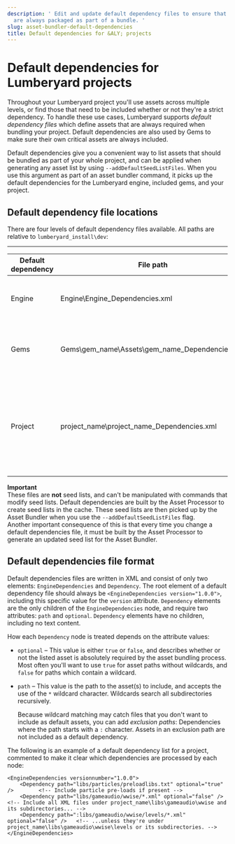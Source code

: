 ```yaml
---
description: ' Edit and update default dependency files to ensure that game-wide assets
  are always packaged as part of a bundle. '
slug: asset-bundler-default-dependencies
title: Default dependencies for &ALY; projects
---
```

# Default dependencies for Lumberyard projects<a name="asset-bundler-default-dependencies"></a>

 Throughout your Lumberyard project you'll use assets across multiple levels, or find those that need to be included whether or not they're a strict dependency\. To handle these use cases, Lumberyard supports *default dependency files* which define assets that are always required when bundling your project\. Default dependencies are also used by Gems to make sure their own critical assets are always included\. 

 Default dependencies give you a convenient way to list assets that should be bundled as part of your whole project, and can be applied when generating any asset list by using `--addDefaultSeedListFiles`\. When you use this argument as part of an asset bundler command, it picks up the default dependencies for the Lumberyard engine, included gems, and your project\. 

## Default dependency file locations<a name="asset-bundler-default-dependencies-locations"></a>

 There are four levels of default dependency files available\. All paths are relative to `lumberyard_install\dev`:


****  

| Default dependency | File path | Description | 
| --- | --- | --- | 
| Engine | Engine\\Engine\_Dependencies\.xml | The dependencies packaged for every Lumberyard project\. Only edit this file when you use the same installation to create multiple projects that need to include a specific resource which even basic game functionality depends on\. | 
| Gems | Gems\\gem\_name\\Assets\\gem\_name\_Dependencies\.xml | The required dependencies for the named gem\. When creating a new gem, include any resources that are required regardless of whether they're used explicitly within a project here\. Never edit the default dependency file for a gem which you aren't writing or customizing\. | 
| Project | project\_name\\project\_name\_Dependencies\.xml | Project\-wide dependencies\. This is the default dependency file that you'll be editing most frequently, and should include things like game\-wide audio, configuration information for pre\-loading resources at launch time, or other assets that must always be included with your project\. When you create a new project, the dependency file is created from the ProjectTemplates\\DefaultTemplate\\$\{ProjectName\}\\$\{ProjectName\}\_Dependencies\.xml template\. | 

**Important**  
 These files are **not** seed lists, and can't be manipulated with commands that modify seed lists\. Default dependencies are built by the Asset Processor to create seed lists in the cache\. These seed lists are then picked up by the Asset Bundler when you use the `--addDefaultSeedListFiles` flag\.  
Another important consequence of this is that every time you change a default dependencies file, it must be built by the Asset Processor to generate an updated seed list for the Asset Bundler\.

## Default dependencies file format<a name="asset-bundler-default-dependencies-format"></a>

Default dependencies files are written in XML and consist of only two elements: `EngineDependencies` and `Dependency`\. The root element of a default dependency file should always be `<EngineDependencies version="1.0.0">`, including this specific value for the `version` attribute\. `Dependency` elements are the only children of the `EngineDependencies` node, and require two attributes: `path` and `optional`\. `Dependency` elements have no children, including no text content\.

How each `Dependency` node is treated depends on the attribute values:
+ `optional` – This value is either `true` or `false`, and describes whether or not the listed asset is absolutely required by the asset bundling process\. Most often you'll want to use `true` for asset paths without wildcards, and `false` for paths which contain a wildcard\.
+ `path` – This value is the path to the asset\(s\) to include, and accepts the use of the `*` wildcard character\. Wildcards search all subdirectories recursively\.

  Because wildcard matching may catch files that you don't want to include as default assets, you can add *exclusion paths*: Dependencies where the path starts with a `:` character\. Assets in an exclusion path are not included as a default dependency\. 

The following is an example of a default dependency list for a project, commented to make it clear which dependencies are processed by each node:

```
<EngineDependencies versionnumber="1.0.0">
    <Dependency path="libs/particles/preloadlibs.txt" optional="true" />        <!-- Include particle pre-loads if present -->
    <Dependency path="libs/gameaudio/wwise/*.xml" optional="false" />           <!-- Include all XML files under project_name\libs\gameaudio\wwise and its subdirectories... -->
    <Dependency path=":libs/gameaudio/wwise/levels/*.xml" optional="false" />   <!-- ...unless they're under project_name\libs\gameaudio\wwise\levels or its subdirectories. -->
</EngineDependencies>
```